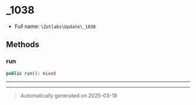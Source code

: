 
# _1038





* Full name: `\Zotlabs\Update\_1038`




## Methods


### run



```php
public run(): mixed
```












***


***
> Automatically generated on 2025-03-19
